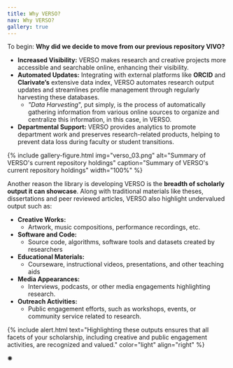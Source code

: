 ```yaml
---
title: Why VERSO?
nav: Why VERSO?
gallery: true
---
```


To begin: **Why did we decide to move from our previous repository VIVO?**

- **Increased Visibility:** VERSO makes research and creative projects more accessible and searchable online, enhancing their visibility.
- **Automated Updates:** Integrating with external platforms like **ORCID** and **Clarivate’s** extensive data index, VERSO automates research output updates and streamlines profile management through regularly harvesting these databases. 
    - *"Data Harvesting*", put simply, is the process of automatically gathering information from various online sources to organize and centralize this information, in this case, in VERSO.
- **Departmental Support:** VERSO provides analytics to promote department work and preserves research-related products, helping to prevent data loss during faculty or student transitions.

{% include gallery-figure.html img="verso_03.png" alt="Summary of VERSO's current repository holdings" caption="Summary of VERSO's current repository holdings" width="100%" %}

Another reason the library is developing VERSO is the **breadth of scholarly output it can showcase**. Along with traditional materials like theses, dissertations and peer reviewed articles, VERSO also highlight undervalued output such as:

- **Creative Works:**
    - Artwork, music compositions, performance recordings, etc.
- **Software and Code:**
    - Source code, algorithms, software tools and datasets created by researchers
- **Educational Materials:**
    - Courseware, instructional videos, presentations, and other teaching aids	
- **Media Appearances:**
    - Interviews, podcasts, or other media engagements highlighting research.
- **Outreach Activities:**
    - Public engagement efforts, such as workshops, events, or community service related to research.

{% include alert.html text="Highlighting these outputs ensures that all facets of your scholarship, including creative and public engagement activities, are recognized and valued." color="light" align="right" %}

<div class="symbol-container">
    <p class="symbol">&#10042;</p>
</div>
